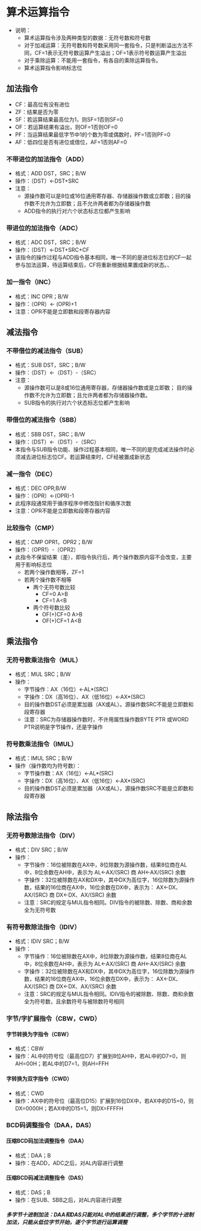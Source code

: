 # 算术运算指令

* 说明：
  * 算术运算指令涉及两种类型的数据：无符号数和符号数
  * 对于加减运算：无符号数和符号数采用同一套指令，只是判断溢出方法不同，CF=1表示无符号数运算产生溢出；OF=1表示符号数运算产生溢出
  * 对于乘除运算：不能用一套指令，有各自的乘除运算指令。
  * 算术运算指令影响标志位

## 加法指令

* CF：最高位有没有进位
* ZF：结果是否为零
* SF：若运算结果最高位为1，则SF=1否则SF=0
* OF：若运算结果有溢出，则OF=1否则OF=0
* PF：当运算结果最低字节中1的个数为零或偶数时，PF=1否则PF=0
* AF：低四位是否有进位或借位，AF=1否则AF=0

### 不带进位的加法指令（ADD）

* 格式：ADD DST，SRC；B/W
* 操作：（DST）<-DST+SRC
* 注意：
  * 源操作数可以是8位或16位通用寄存器、存储器操作数或立即数；目的操作数不允许为立即数；且不允许两者都为存储器操作数
  * ADD指令的执行对六个状态标志位都产生影响

### 带进位的加法指令（ADC）

* 格式：ADC DST，SRC；B/W
* 操作：（DST）<-DST+SRC+CF
* 该指令的操作过程与ADD指令基本相同，唯一不同的是进位标志位的CF一起参与加法运算，待运算结束后，CF将重新根据结果置成新的状态。、

### 加一指令（INC）

* 格式：INC OPR；B/W
* 操作：（OPR）<- (OPR)+1
* 注意：OPR不能是立即数和段寄存器内容



## 减法指令

### 不带借位的减法指令（SUB）

* 格式：SUB DST，SRC；B/W
* 操作：（DST）<-（DST）-（SRC）
* 注意：
  * 源操作数可以是8或16位通用寄存器，存储器操作数或是立即数；
    目的操作数不允许为立即数；且允许两者都为存储器操作数。
  * SUB指令的执行对六个状态标志位都产生影响

### 带借位的减法指令（SBB）

* 格式：SBB DST，SRC；B/W
* 操作：（DST）<-（DST）-（SRC）
* 本指令与SUB指令功能、操作过程基本相同，唯一不同的是完成减法操作时必须减去进位标志位CF。若运算结束时，CF经被置成新状态

### 减一指令（DEC）

* 格式：DEC OPR;B/W
* 操作：（OPR）<-(OPR)-1
* 此程序段通常用于循序程序中修改指针和循序次数
* 注意：OPR不能是立即数和段寄存器内容

### 比较指令（CMP）

* 格式：CMP OPR1，OPR2；B/W
* 操作：（OPR1）-（OPR2）
* 此指令不保留结果（差），即指令执行后，两个操作数原内容不会改变，主要用于影响标志位
  * 若两个操作数相等，ZF=1
  * 若两个操作数不相等
    * 两个无符号数比较
      * CF=0   A>B
      * CF=1   A<B
    * 两个符号数比较
      * OF(+)CF=0   A>B
      * OF(+)CF=1   A<B

## 乘法指令

### 无符号数乘法指令（MUL）

* 格式：MUL SRC；B/W
* 操作：
  * 字节操作：AX（16位）<-AL*(SRC)
  * 字操作：DX（高16位）、AX（低16位）<-AX*(SRC)
  * 目的操作数DST必须是累加器（AX或AL）。源操作数SRC不能是立即数和段寄存器
  * 注意：SRC为存储器操作数时，不许用属性操作数BYTE PTR 或WORD PTR说明是字节操作，还是字操作

###  符号数乘法指令（IMUL）

* 格式：IMUL SRC；B/W
* 操作（操作数均为符号数）：
  * 字节操作数：AX（16位）<-AL*(SRC)
  * 字操作：DX（高16位）、AX（低16位）<-AX*(SRC)
  * 目的操作数DST必须是累加器（AX或AL）。源操作数SRC不能是立即数和段寄存器

## 除法指令

### 无符号数除法指令（DIV）

* 格式：DIV SRC；B/W
* 操作：
  * 字节操作：16位被除数在AX中，8位除数为源操作数，结果8位商在AL中，8位余数在AH中，表示为
    AL<-AX/(SRC) 商
    AH<-AX/(SRC) 余数
  * 字操作：32位被除数在AX和DX中，其中DX为高位字，16位除数为源操作数，结果的16位商在AX中，16位余数在DX中，表示为：
    AX<-DX、AX/(SRC) 商
    DX<-DX、AX/(SRC) 余数
  * 注意：SRC的规定与MUL指令相同。DIV指令的被除数、除数、商和余数全为无符号数

### 有符号数除法指令（IDIV）

* 格式：IDIV SRC；B/W
* 操作：
  * 字节操作：16位被除数在AX中，8位除数为源操作数，结果8位商在AL中，8位余数在AH中，表示为
    AL<-AX/(SRC) 商
    AH<-AX/(SRC) 余数
  * 字操作：32位被除数在AX和DX中，其中DX为高位字，16位除数为源操作数，结果的16位商在AX中，16位余数在DX中，表示为：
    AX<-DX、AX/(SRC) 商
    DX<-DX、AX/(SRC) 余数
  * 注意：SRC的规定与MUL指令相同。IDIV指令的被除数、除数、商和余数全为符号数，且余数符号与被除数符号相同

### 字节/字扩展指令（CBW，CWD）

#### 字节转换为字指令（CBW）

* 格式：CBW
* 操作：AL中的符号位（最高位D7）扩展到8位AH中，若AL中的D7=0，则AH=00H；若AL中的D7=1，则AH=FFH

#### 字转换为双字指令（CWD）

* 格式：CWD
* 操作：AX中的符号位（最高位D15）扩展到16位DX中，若AX中的D15=0，则DX=0000H；若AX中的D15=1，则DX=FFFFH

### BCD码调整指令（DAA，DAS）

#### 压缩BCD码加法调整指令（DAA）

* 格式：DAA；B
* 操作：在ADD，ADC之后，对AL内容进行调整

#### 压缩BCD码减法调整指令（DAS）

* 格式：DAS；B
* 操作：在SUB、SBB之后，对AL内容进行调整

##### 多字节十进制加法：DAA和DAS只能对AL中的结果进行调整，多个字节的十进制加法，只能从低位字节开始，逐个字节进行运算调整

